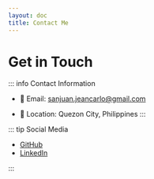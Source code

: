 ```yaml
---
layout: doc
title: Contact Me
---
```


# Get in Touch

::: info Contact Information
- 📧 Email: sanjuan.jeancarlo@gmail.com
<!-- - 📧 Email 2: jcsanjuan@hacktivators.com -->
- 📍 Location: Quezon City, Philippines
:::

::: tip Social Media
- [GitHub](https://github.com/jcmsj)
- [LinkedIn](https://www.linkedin.com/in/jcmsj/)
<!-- - [Twitter](https://twitter.com/yourusername) -->
:::


